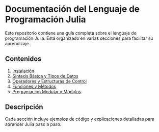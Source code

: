 # Documentación del Lenguaje de Programación Julia

Este repositorio contiene una guía completa sobre el lenguaje de programación Julia. Está organizado en varias secciones para facilitar su aprendizaje.

## Contenidos

1. [Instalación](Instalacion/Instalacion.md)
2. [Sintaxis Básica y Tipos de Datos](SintaxisBasica/SintaxisBasica.md)
3. [Operadores y Estructuras de Control](OperadoresControl/OperadoresControl.md)
4. [Funciones y Métodos](Funciones/funciones.md)
5. [Programación Modular y Módulos](Modularidad/Modularidad.md)

## Descripción

Cada sección incluye ejemplos de código y explicaciones detalladas para aprender Julia paso a paso.

